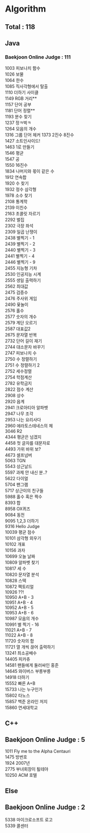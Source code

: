 # Algorithm

## Total : 118


## Java

### Baekjoon Online Judge : 111

1003 피보나치 함수   
1026 보물   
1064 한수   
1085 직사각형에서 탈출   
1110 더하기 사이클  
1149 RGB 거리**    
1157 단어 공부  
1181 단어 정렬**   
1193 분수 찾기   
1237 정ㅋ벅ㅋ  
1264 모음의 개수     
1316 그룹 단어 체커 
1373 2진수 8진수    
1427 소트인사이드!  
1463 1로 만들기  
1546 평균  
1547 공       
1550 16진수    
1834 나머지와 몫이 같은 수     
1912 연속합  
1920 수 찾기  
1932 정수 삼각형  
1978 소수 찾기   
2108 통계학    
2139 이친수  
2163 초콜릿 자르기   
2292 벌집  
2302 극장 좌석  
2309 일곱 난쟁이   
2438 별찍기 - 1  
2439 별찍기 - 2  
2440 별찍기 - 3  
2441 별찍기 - 4  
2446 별찍기 - 9  
2455 지능형 기차    
2530 인공지능 시계   
2555 생일 출력하기  
2562 최대값  
2475 검증수    
2476 주사위 게임     
2490 윷놀이     
2576 홀수   
2577 숫자의 개수  
2579 계단 오르기  
2587 대표값2    
2675 문자열 반복   
2732 단어 길이 재기    
2744 대소문자 바꾸기    
2747 피보나치 수    
2750 수 정렬하기  
2751 수 정렬하기 2  
2752 세수정렬     
2754 학점계산     
2782 유학금지     
2822 점수 계산     
2908 상수  
2920 음계  
2941 크로아티아 알파벳     
2947 나무 조각     
2953 나는 요리사다    
2960 에라토스테네스의 체  
3046 R2    
4344 평균은 넘겠지  
4458 첫 글자를 대문자로     
4493 가위 바위 보?          
4673 셀프넘버   
5063 TGN      
5543 상근날드   
5597 과제 안 내신 분..?    
5622 다이얼    
5704 팬그램      
5717 상근이의 친구들     
5988 홀수 혹은 짝수   
8393 합  
8958 OX퀴즈  
9084 동전  
9095 1,2,3 더하기  
9316 Hello Judge   
10039 평균 점수    
10101 삼각형 외우기     
10102 개표      
10156 과자   
10699 오늘 날짜     
10809 알파벳 찾기  
10817 세 수   
10820 문자열 분석    
10828 스택    
10872 팩토리얼      
10926 ??!     
10950 A+B - 3   
10951 A+B - 4    
10952 A+B - 5   
10953 A+B - 6   
10987 모음의 개수    
10991 별 찍기 - 16    
11021 A+B - 7   
11022 A+B - 8    
11720 숫자의 합    
11721 열 개씩 끊어 출력하기  
13241 최소공배수   
14405 피카츄   
14581 팬들에게 둘러싸인 홍준  
14645 와이버스 부릉부릉   
14918 더하기   
15552 빠른 A+B   
15733 나는 누구인가   
15802 타노스  
15857 백준 온라인 저지   
15860 연세대학교  

## C++

## Baekjoon Online Judge : 5

1011 Fly me to the Alpha Centauri   
1475 방번호   
1924 2007년   
2775 부녀회장이 퇼테야   
10250 ACM 호텔

## Else

## Baekjoon Online Judge : 2

5338 마이크로소프트 로고   
5339 콜센터     
